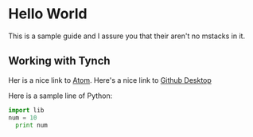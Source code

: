 # Hello World
This is a sample guide and I assure you that their aren't no mstacks in it.

## Working with Tynch
Her is a nice link to [Atom](https://atom.io/).
Here's a nice link to [Github Desktop](https://desktop.github.com/)

Here is a sample line of Python:
```Python
import lib
num = 10
  print num
```
